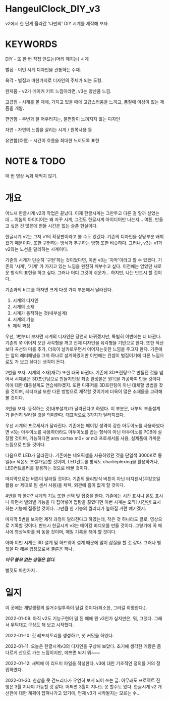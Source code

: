 # HangeulClock_DIY_v3
v2에서 한 단계 올라간 '나만의' DIY 시계를 제작해 보자.

# KEYWORDS
DIY - 또 한 번 직접 만드는(머리 깨지는) 시계

벌집 - 이번 시계 디자인을 관통하는 주제. 

육각 - 벌집과 마찬가지로 디자인의 주체가 되는 도형.

완제품 - v2가 메이커 키트 느낌이라면, v3는 양산품 느낌.

고급짐 - 시계를 볼 때에, 가지고 있을 때에 고급스러움을 느끼고, 품질에 이상이 없는 제품을 개발.

편안함 - 주변과 잘 어우러지는, 불편함이 느껴지지 않는 디자인

자연 - 자연의 느낌을 살리는 시계 / 원목사용 등

유연함(흐름) - 시간이 흐름을 최대한 느끼도록 표현

# NOTE & TODO
매 번 영상 녹화 까먹지 않기.

# 개요
어느새 한글시계 v2의 작업은 끝났다. 
이제 한글시계는 그만두고 다른 걸 할까 싶었는데... 이놈의 아이디어는 왜 자꾸 시계, 그것도 한글시계 아이디어만 나는지... 
여튼, 만들고 싶은 건 많은데 만들 시간은 없는 슬픈 현실이다. 

한글시계 v2는 그저 v1의 확장판이라고 볼 수도 있겠다. 기존의 디자인을 상당부분 배껴왔기 때문이다. 또한 구현하는 방식과 추구하는 방향 또한 비슷하다. 그러나, v3는 v1과 v2와는 노선을 달리하는 시계이다.

기존의 시계가 단순히 '구현'하는 것이었다면, 이번 v3는 '자작'이라고 할 수 있겠다. 기존의 '시계', '기계' 가 가지고 있는 느낌을 완전히 깨부수고 싶다. 이전에는 없었던 새로운 방식의 표현을 하고 싶다. 그러나 어디 그것이 쉬운가... 하지만, 나는 반드시 할 것이다.

기존과의 비교를 하자면 크게 다섯 가지 부분에서 달라진다.
  1. 시계의 디자인
  2. 시계의 소재
  3. 시계가 동작하는 것(내부설계)
  4. 시계의 기능
  5. 제작 과정

우선, 1번부터 보자면 시계의 디자인은 당연히 바뀌겠지만, 특별히 이번에는 더 바뀐다. 기존의 쭉 이어져 오던 사각형을 깨고 전체 디자인을 육각형을 기반으로 한다. 또한 직선보다 곡선의 미를 추가, 더욱이 날카로우면서 이어지는듯한 느낌을 주고자 한다.
기존에는 앞의 레터패널을 그저 하나로 설계하였지만 이번에는 컨셉이 벌집이기에 다른 느낌으로도 가 보고 싶다는 생각이 든다.

2번을 보자. 시계의 소재(재료) 또한 대폭 바뀐다. 기존에 3D프린팅으로 만들던 것을 넘어서 시제품은 3D프린팅으로 만들지언정 최종 완성본은 원목을 가공하여 만들 것이다. 이에 대한 대응설계도 연습해야겠지. 또한 디퓨저를 3D프린팅이 아닌 대체할 방법을 찾을 것이며, 레터패널 또한 다른 방법으로 제작할 것이기에 더욱이 많은 소재들을 고려해 볼 것이다.

3번을 보자. 동작하는 것(내부설계)가 달라진다고 하였다. 이 부분은, 내부의 부품설계가 완전히 달라질 것을 의미한다. 대표적으로 3가지가 달라지겠다. 

우선 시계의 프로세서가 달라진다. 기존에는 메이킹 성격이 강한 아두이노를 사용하였다면 v3는 아두이노를 사용하더라도 아두이노를 꼽는 형식이 아닌 아두이노를 PCB에 실장할 것이며, 가능하다면 arm cortex m0+ or m3 프로세서를 사용, 실제품에 가까운 느낌으로 만들 것이다.

다음으로 LED가 달라진다. 기존에는 네오픽셀을 사용하였던 것을 단일색 3000K로 통일(or 색온도 조절가능)할 것이며, LED컨트롤 방식도 charlieplexing을 활용하거나, LED컨트롤러를 활용하는 것으로 바꿀 것이다.

마지막으로는 버튼이 달라질 것이다. 기존의 물리방식 버튼이 아닌 터치센서(쿠킹호일 활용 or 제대로 된 센서 사용)을 채택, 외관에 흠이 없게 할 것이다.

4번을 봐 볼까? 시계의 기능 또한 선택 및 집중을 한다. 기존에는 시간 표시니 온도 표시니 하면서 별의별 기능을 다 집어넣어 잡탕을 끓였다면 이번 시계는 오직! 시간만! 표시하는 기능에 집중할 것이다. 그만큼 한 기능의 퀄리티가 높아질 거란 얘기겠지.

마지막 5번을 보자면 제작 과정이 달라진다고 하였는데, 작은 것 하나라도 글로, 영상으로 기록할 것이다. 반드시 한글시계 v3는 메이킹 비디오를 만들 것이다. 그렇기에 꼭 매사에 영상녹화를 켜 놓을 것이며, 매일 기록을 해야 할 것이다.

아마 이번 시계는 3D 설계 및 하드웨어 설계 때문에 많이 삽질을 할 것 같다. 그러나 별 짓을 다 해본 입장으로서 결론은 하나.

**_아무 쓸모 없는 삽질은 없다._**

뻘짓도 마찬가지 . 

# 일지
이 곳에는 개발생활의 일거수일투족이 담길 것이다(최소한, 그러길 희망한다.).

2022-01-09: 아직 v2도 기능구현이 덜 된 때에 뭔 v3인가 싶지만은, 뭐, 그랬다. 그래서 무턱대고 구상도 해 보고 시작했다.

2022-01-10: 깃 레포지토리를 생성하고, 첫 커밋을 하였다.

2022-01-11: 오늘은 한글시계v3의 디자인을 구상해 보았다. 초기에 생각한 거랑은 좀 다르게 산으로 가는 느낌이지만, 얘쁘면 되지 뭐~~~

2022-01-12: 새벽에 이 리드미 파일을 작성한다. v3에 대한 기초적인 정의를 거의 정립하였다.

2022-01-30: 한참을 못 건드리다가 우연히 보게 되어 쓰는 글. 
아무래도 프로젝트 진행은 3월 지나야 가능할 것 같다. 어쩌면 3월이 지나도 못 할수도 있다. 한글시계 v2 개선판에 대한 계획이 잡혀나가고 있기에, 언제 v3가 시작될지는 모르는 수...
